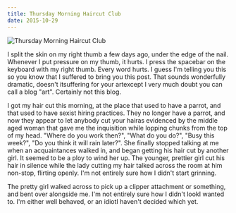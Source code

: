 ```yaml
---
title: Thursday Morning Haircut Club
date: 2015-10-29
---
```


![Thursday Morning Haircut Club](https://source.unsplash.com/LuQ2ex5HY3c/1600x900)

I split the skin on my right thumb a few days ago, under the edge of the nail. Whenever I put pressure on my thumb, it hurts. I press the spacebar on the keyboard with my right thumb. Every word hurts. I guess I'm telling you this so you know that I suffered to bring you this post. That sounds wonderfully dramatic, doesn't itsuffering for your artexcept I very much doubt you can call a blog "art". Certainly not this blog.

I got my hair cut this morning, at the place that used to have a parrot, and that used to have sexist hiring practices. They no longer have a parrot, and now they appear to let anybody cut your hairas evidenced by the middle aged woman that gave me the inquisition while lopping chunks from the top of my head. "Where do you work then?", "What do you do?", "Busy this week?", "Do you think it will rain later?". She finally stopped talking at me when an acquaintances walked in, and began getting his hair cut by another girl. It seemed to be a ploy to wind her up. The younger, prettier girl cut his hair in silence while the lady cutting my hair talked across the room at him non-stop, flirting openly. I'm not entirely sure how I didn't start grinning.

The pretty girl walked across to pick up a clipper attachment or something, and bent over alongside me. I'm not entirely sure how I didn't lookI wanted to. I'm either well behaved, or an idiotI haven't decided which yet.
